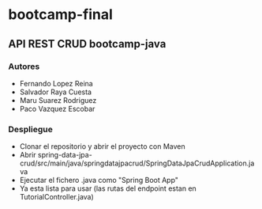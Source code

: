 # bootcamp-final
## API REST CRUD bootcamp-java


### Autores

- Fernando Lopez Reina
- Salvador Raya Cuesta
- Maru Suarez Rodriguez
- Paco Vazquez Escobar


### Despliegue

- Clonar el repositorio y abrir el proyecto con Maven
- Abrir spring-data-jpa-crud/src/main/java/springdatajpacrud/SpringDataJpaCrudApplication.java
- Ejecutar el fichero .java como "Spring Boot App"
- Ya esta lista para usar (las rutas del endpoint estan en TutorialController.java)
